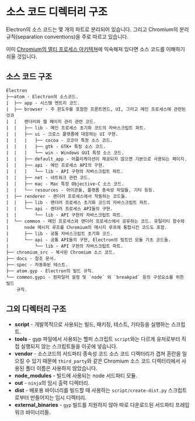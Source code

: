 ﻿# 소스 코드 디렉터리 구조

Electron의 소스 코드는 몇 개의 파트로 분리되어 있습니다. 그리고 Chromium의 분리
규칙(separation conventions)을 주로 따르고 있습니다.

이미 [Chromium의 멀티 프로세스 아키텍쳐](http://dev.chromium.org/developers/design-documents/multi-process-architecture)에
익숙해져 있다면 소스 코드를 이해하기 쉬울 것입니다.

## 소스 코드 구조

```
Electron
├──atom - Electron의 소스코드.
|  ├── app - 시스템 엔트리 코드.
|  ├── browser - 주 윈도우를 포함한 프론트엔드, UI, 그리고 메인 프로세스에 관련된 것과
|  |   랜더러와 웹 페이지 관리 관련 코드.
|  |   ├── lib - 메인 프로세스 초기화 코드의 자바스크립트 파트.
|  |   ├── ui - 크로스 플랫폼에 대응하는 UI 구현.
|  |   |   ├── cocoa - 코코아 특정 소스 코드.
|  |   |   ├── gtk - GTK+ 특정 소스 코드.
|  |   |   └── win - Windows GUI 특정 소스 코드.
|  |   ├── default_app - 어플리케이션이 제공되지 않으면 기본으로 사용되는 페이지.
|  |   ├── api - 메인 프로세스 API의 구현.
|  |   |   └── lib - API 구현의 자바스크립트 파트.
|  |   ├── net - 네트워크 관련 코드.
|  |   ├── mac - Mac 특정 Objective-C 소스 코드.
|  |   └── resources - 아이콘들, 플랫폼 종속성 파일들, 기타 등등.
|  ├── renderer - 랜더러 프로세스에서 작동하는 코드들.
|  |   ├── lib - 랜더러 프로세스 초기화 코드의 자바스크립트 파트.
|  |   └── api - 랜더러 프로세스 API들의 구현.
|  |       └── lib - API 구현의 자바스크립트 파트.
|  └── common - 메인 프로세스와 랜더러 프로세스에서 공유하는 코드. 유틸리티 함수와
|      node 메시지 루프를 Chromium의 메시지 루프에 통합시킨 코드도 포함.
|      ├── lib - 공통 자바스크립트 초기화 코드.
|      └── api - 공통 API들의 구현, Electron의 빌트인 모듈 기초 코드들.
|          └── lib - API 구현의 자바스크립트 파트.
├── chromium_src - 복사된 Chromium 소스 코드.
├── docs - 참조 문서.
├── spec - 자동화된 테스트.
├── atom.gyp - Electron의 빌드 규칙.
└── common.gypi - 컴파일러 설정 및 `node` 와 `breakpad` 등의 구성요소를 위한 빌드
    규칙.
```

## 그외 디렉터리 구조

* **script** - 개발목적으로 사용되는 빌드, 패키징, 테스트, 기타등을 실행하는 스크립트.
* **tools** - gyp 파일에서 사용되는 헬퍼 스크립트 `script`와는 다르게 유저로부터 직접
  실행되지 않는 스크립트들을 이곳에 넣습니다.
* **vendor** - 소스코드의 서드파티 종속성 코드 소스 코드 디렉터리가 겹쳐 혼란을 일으킬
  수 있기 때문에 `third_party`와 같은 Chromium 소스 코드 디렉터리에서 사용된 폴더
  이름은 사용하지 않았습니다.
* **node_modules** - 빌드에 사용되는 node 서드파티 모듈.
* **out** - `ninja`의 임시 출력 디렉터리.
* **dist** - 배포용 바이너리를 빌드할 때 사용하는 `script/create-dist.py`
  스크립트로부터 만들어지는 임시 디렉터리.
* **external_binaries** - `gyp` 빌드를 지원하지 않아 따로 다운로드된 서드파티
  프레임워크 바이너리들.
